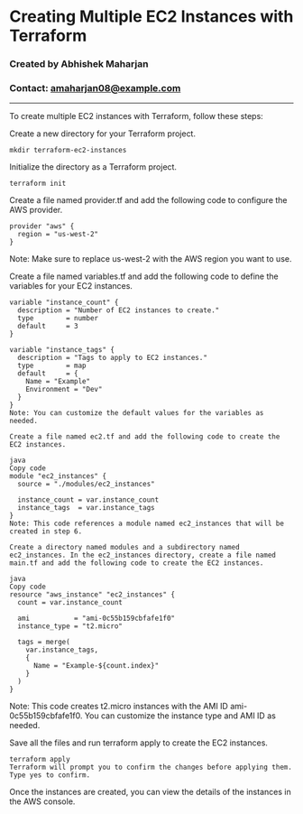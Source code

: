# Creating Multiple EC2 Instances with Terraform

### Created by Abhishek Maharjan
### Contact: amaharjan08@example.com

***

To create multiple EC2 instances with Terraform, follow these steps:

Create a new directory for your Terraform project.

```
mkdir terraform-ec2-instances
```

Initialize the directory as a Terraform project.
```
terraform init
```
Create a file named provider.tf and add the following code to configure the AWS provider.

```
provider "aws" {
  region = "us-west-2"
}
```
Note: Make sure to replace us-west-2 with the AWS region you want to use.

Create a file named variables.tf and add the following code to define the variables for your EC2 instances.

```
variable "instance_count" {
  description = "Number of EC2 instances to create."
  type        = number
  default     = 3
}

variable "instance_tags" {
  description = "Tags to apply to EC2 instances."
  type        = map
  default     = {
    Name = "Example"
    Environment = "Dev"
  }
}
Note: You can customize the default values for the variables as needed.

Create a file named ec2.tf and add the following code to create the EC2 instances.

java
Copy code
module "ec2_instances" {
  source = "./modules/ec2_instances"

  instance_count = var.instance_count
  instance_tags  = var.instance_tags
}
Note: This code references a module named ec2_instances that will be created in step 6.

Create a directory named modules and a subdirectory named ec2_instances. In the ec2_instances directory, create a file named main.tf and add the following code to create the EC2 instances.

java
Copy code
resource "aws_instance" "ec2_instances" {
  count = var.instance_count

  ami           = "ami-0c55b159cbfafe1f0"
  instance_type = "t2.micro"

  tags = merge(
    var.instance_tags,
    {
      Name = "Example-${count.index}"
    }
  )
}
```
Note: This code creates t2.micro instances with the AMI ID ami-0c55b159cbfafe1f0. You can customize the instance type and AMI ID as needed.

Save all the files and run terraform apply to create the EC2 instances.

```
terraform apply
Terraform will prompt you to confirm the changes before applying them. Type yes to confirm.
```


Once the instances are created, you can view the details of the instances in the AWS console.